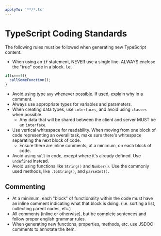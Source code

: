 ```yaml
---
applyTo: '**/*.ts'
---
```


# TypeScript Coding Standards
The following rules must be followed when generating new TypeScript content.
  - When using an `if` statement, NEVER use a single line.  ALWAYS enclose the "true" code in a block. I.e.
  ```typescript
  if(x===1){
    callSomeFunction();
  }
  ```
  - Avoid using type `any` whenever possible.  If used, explain why in a comment.
  - Always use appropriate types for variables and parameters.
  - When creating data types, use `interfaces`, and avoid using `classes` when possible.
    - Any data that will be shared between the client and server MUST be an `interface`.
  - Use vertical whitespace for readability.  When moving from one block of code representing an overall task, make sure there's whitespace separating the next block of code.
    - Ensure there are inline comments, at a minimum, on each block of code.
  - Avoid using `null` in code, except where it's already defined.  Use `undefined` instead.
  - Avoid using functions like `String()` and `Number()`.  Use the commonly used methods, like `.toString()`, and `parseInt()`.

## Commenting
  - At a minimum, each "block" of functionality within the code must have an inline comment indicating what that block is doing.  (i.e. sorting a list, collecting parent nodes, etc.)
  - All comments (inline or otherwise), but be complete sentences and follow proper english grammar rules.
  - When generating new functions, properties, methods, etc. use JSDOC comments to annotate the item.
  